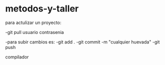 metodos-y-taller
================

para actulizar un proyecto:

-git pull usuario contrasenia

-para subir cambios es: -git add . -git commit -m "cualquier huevada" -git push

compilador 
